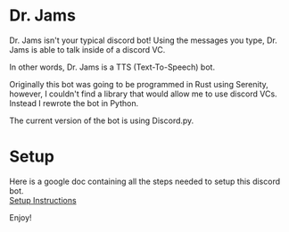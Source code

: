 # Dr. Jams

Dr. Jams isn't your typical discord bot!
Using the messages you type, Dr. Jams is able to talk inside of a discord VC.

In other words, Dr. Jams is a TTS (Text-To-Speech) bot.

Originally this bot was going to be programmed in Rust using Serenity, however, I couldn't find a library that would allow me to use discord VCs.
<br>Instead I rewrote the bot in Python. 

The current version of the bot is using Discord.py.


# Setup

Here is a google doc containing all the steps needed to setup this discord bot.
<br>[Setup Instructions](https://docs.google.com/document/d/1KjbmoMgFNm3SDCSmVb-vhsCl_4UsAQZC3tIImlye51g/edit?usp=sharing)

Enjoy!
